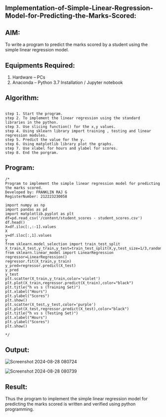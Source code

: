 ## Implementation-of-Simple-Linear-Regression-Model-for-Predicting-the-Marks-Scored:

## AIM:
To write a program to predict the marks scored by a student using the simple linear regression model.

## Equipments Required:
1. Hardware – PCs
2. Anaconda – Python 3.7 Installation / Jupyter notebook

## Algorithm:
```

step 1. Start the program.
step 2. To implement the linear regression using the standard libraries in the python.
step 3. Use slicing function() for the x,y values.
step 4. Using sklearn library import training , testing and linear regression modules.
step 5. Predict the value for the y.
step 6. Using matplotlib library plot the graphs.
step 7. Use xlabel for hours and ylabel for scores.
step 8. End the porgram.
```
## Program:
```
/*
Program to implement the simple linear regression model for predicting the marks scored.
Developed by: FRANKLIN RAJ G
RegisterNumber: 212223230058

import numpy as np
import pandas as pd
import matplotlib.pyplot as plt
df=pd.read_csv('/content/student_scores - student_scores.csv')
df.head()
X=df.iloc[:,:-1].values
X
y=df.iloc[:,1].values
y
from sklearn.model_selection import train_test_split
X_train,X_test,y_train,y_test=train_test_split(X,y,test_size=1/3,random_state=0)
from sklearn.linear_model import LinearRegression
regressor=LinearRegression()
regressor.fit(X_train,y_train)
y_pred=regressor.predict(X_test)
y_pred
y_test
plt.scatter(X_train,y_train,color='violet')
plt.plot(X_train,regressor.predict(X_train),color="black")
plt.title("h vs s (Training Set)")
plt.xlabel("Hours")
plt.ylabel("Scores")
plt.show()
plt.scatter(X_test,y_test,color='purple')
plt.plot(X_test,regressor.predict(X_test),color="black")
plt.title("h vs s (Testing Set)")
plt.xlabel("Hours")
plt.ylabel("Scores")
plt.show()

*/
```

## Output:
![Screenshot 2024-08-28 080724](https://github.com/user-attachments/assets/21d1728e-4b3e-4250-9a48-8ebc7df4b7d7)

![Screenshot 2024-08-28 080739](https://github.com/user-attachments/assets/2d68db98-d500-41ca-918e-daf1570507ad)





## Result:
Thus the program to implement the simple linear regression model for predicting the marks scored is written and verified using python programming.
